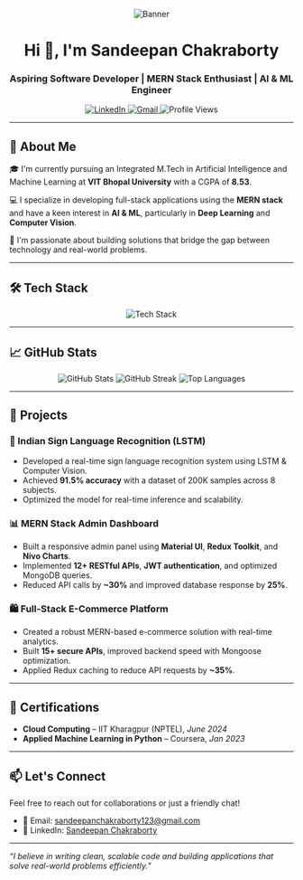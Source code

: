 <!-- Banner Image -->
<p align="center">
  <img src="https://raw.githubusercontent.com/saadeghi/saadeghi/main/dino.gif" alt="Banner" />
</p>


<h1 align="center">Hi 👋, I'm Sandeepan Chakraborty</h1>
<h3 align="center">Aspiring Software Developer | MERN Stack Enthusiast | AI & ML Engineer</h3>

<p align="center">
  <a href="https://www.linkedin.com/in/Sandeepan-chakraborty/">
    <img src="https://img.shields.io/badge/LinkedIn-blue?style=flat&logo=linkedin" alt="LinkedIn" />
  </a>
  <a href="mailto:sandeepanchakraborty123@gmail.com">
    <img src="https://img.shields.io/badge/Gmail-D14836?style=flat&logo=gmail&logoColor=white" alt="Gmail" />
  </a>
  <img src="https://komarev.com/ghpvc/?username=sandeepanchakraborty&label=Profile%20views&color=0e75b6&style=flat" alt="Profile Views" />
</p>

---

## 🚀 About Me

🎓 I'm currently pursuing an Integrated M.Tech in Artificial Intelligence and Machine Learning at **VIT Bhopal University** with a CGPA of **8.53**.

💻 I specialize in developing full-stack applications using the **MERN stack** and have a keen interest in **AI & ML**, particularly in **Deep Learning** and **Computer Vision**.

🧠 I'm passionate about building solutions that bridge the gap between technology and real-world problems.

---

## 🛠️ Tech Stack

<p align="center">
  <img src="https://skillicons.dev/icons?i=java,js,python,react,nodejs,express,mongodb,redux,materialui,git" alt="Tech Stack" />
</p>

---

## 📈 GitHub Stats

<p align="center">
  <img src="https://github-readme-stats.vercel.app/api?username=sandeepanchakraborty&show_icons=true&theme=radical" alt="GitHub Stats" />
  <img src="https://github-readme-streak-stats.herokuapp.com/?user=sandeepanchakraborty&theme=radical" alt="GitHub Streak" />
  <img src="https://github-readme-stats.vercel.app/api/top-langs/?username=sandeepanchakraborty&layout=compact&theme=radical" alt="Top Languages" />
</p>

---

## 🧩 Projects

### 🧠 Indian Sign Language Recognition (LSTM)
- Developed a real-time sign language recognition system using LSTM & Computer Vision.
- Achieved **91.5% accuracy** with a dataset of 200K samples across 8 subjects.
- Optimized the model for real-time inference and scalability.

### 📊 MERN Stack Admin Dashboard
- Built a responsive admin panel using **Material UI**, **Redux Toolkit**, and **Nivo Charts**.
- Implemented **12+ RESTful APIs**, **JWT authentication**, and optimized MongoDB queries.
- Reduced API calls by **~30%** and improved database response by **25%**.

### 🛍️ Full-Stack E-Commerce Platform
- Created a robust MERN-based e-commerce solution with real-time analytics.
- Built **15+ secure APIs**, improved backend speed with Mongoose optimization.
- Applied Redux caching to reduce API requests by **~35%**.

---

## 📜 Certifications

- **Cloud Computing** – IIT Kharagpur (NPTEL), *June 2024*
- **Applied Machine Learning in Python** – Coursera, *Jan 2023*

---

## 📫 Let's Connect

Feel free to reach out for collaborations or just a friendly chat!

- 📧 Email: [sandeepanchakraborty123@gmail.com](mailto:sandeepanchakraborty123@gmail.com)
- 💼 LinkedIn: [Sandeepan Chakraborty](https://www.linkedin.com/in/Sandeepan-chakraborty/)

---

*“I believe in writing clean, scalable code and building applications that solve real-world problems efficiently.”*

